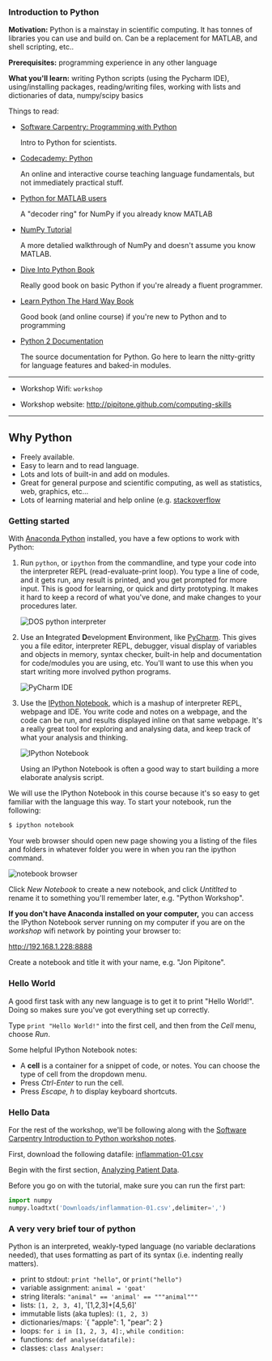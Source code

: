 ### Introduction to Python

**Motivation:** Python is a mainstay in scientific computing. It has tonnes of
libraries you can use and build on. Can be a replacement for MATLAB, and shell
scripting, etc..

**Prerequisites:** programming experience in any other language


**What you'll learn:** writing Python scripts (using the Pycharm IDE),
using/installing packages, reading/writing files, working with lists and
dictionaries of data, numpy/scipy basics

Things to read: 

- [Software Carpentry: Programming with Python](http://swcarpentry.github.io/python-novice-inflammation/)

    Intro to Python for scientists. 

- [Codecademy: Python](http://www.codecademy.com/en/tracks/python) 

    An online and interactive course teaching language fundamentals, but not
    immediately practical stuff. 

- [Python for MATLAB users](http://wiki.scipy.org/NumPy_for_Matlab_Users)

    A "decoder ring" for NumPy if you already know MATLAB

- [NumPy Tutorial](http://wiki.scipy.org/Tentative_NumPy_Tutorial)

    A more detalied walkthrough of NumPy and doesn't assume you know MATLAB. 
  
- [Dive Into Python Book](http://www.diveintopython.net/)

    Really good book on basic Python if you're already a fluent programmer.  

- [Learn Python The Hard Way Book](http://learnpythonthehardway.org/book/)

    Good book (and online course) if you're new to Python and to programming

- [Python 2 Documentation](https://docs.python.org/2/)

    The source documentation for Python. Go here to learn the nitty-gritty for
    language features and baked-in modules. 


--------

- Workshop Wifi: `workshop`

- Workshop website: http://pipitone.github.com/computing-skills

--------

## Why Python

- Freely available. 
- Easy to learn and to read language.
- Lots and lots of built-in and add on modules.
- Great for general purpose and scientific computing, as well as statistics,
  web, graphics, etc...
- Lots of learning material and help online (e.g.
  [stackoverflow](http://stackoverflow.com/questions/tagged/python)

### Getting started

With [Anaconda Python](http://continuum.io/downloads) installed, you have a few
options to work with Python:

  1. Run `python`, or `ipython` from the commandline, and type your code into
     the interpreter REPL (read-evaluate-print loop). You type a line of code,
     and it gets run, any result is printed, and you get prompted for more
     input. This is good for learning, or quick and dirty prototyping. It makes
     it hard to keep a record of what you've done, and make changes to your
     procedures later. 

     ![DOS python interpreter](http://www.aspylib.com/doc/_images/console.jpeg)

  2. Use an **I**ntegrated **D**evelopment **E**nvironment, like
     [PyCharm](http://jetbrains.com/pycharm). This gives you a file editor,
     interpreter REPL, debugger, visual display of variables and objects in
     memory, syntax checker, built-in help and documentation for code/modules
     you are using, etc. You'll want to use this when you start writing more
     involved python programs. 

     ![PyCharm IDE](http://twimgs.com/ddj/images/article/2010/1210/rile1.gif)

  3. Use the [IPython Notebook](http://ipython.org/notebook.html), which is a
     mashup of interpreter REPL, webpage and IDE. You write code and notes on a
     webpage, and the code can be run, and results displayed inline on that
     same webpage. It's a really great tool for exploring and analysing data,
     and keep track of what your analysis and thinking.  

     ![IPython Notebook](https://healthyalgorithms.files.wordpress.com/2012/02/capture.png)

     Using an IPython Notebook is often a good way to start building a more
     elaborate analysis script. 
     
We will use the IPython Notebook in this course because it's so easy to get
familiar with the language this way. To start your notebook, run the following: 

```sh
$ ipython notebook
```

Your web browser should open new page showing you a listing of the files and
folders in whatever folder you were in when you ran the ipython command.

![notebook browser](http://i.snag.gy/IhpOU.jpg)

Click *New Notebook* to create a new notebook, and click *Untitlted* to rename
it to something you'll remember later, e.g. "Python Workshop". 

**If you don't have Anaconda installed on your computer,** you can access the
IPython Notebook server running on my computer if you are on the *workshop*
wifi network by pointing your browser to: 

   http://192.168.1.228:8888

Create a notebook and title it with your name, e.g. "Jon Pipitone". 

### Hello World 

A good first task with any new language is to get it to print "Hello World!".
Doing so makes sure you've got everything set up correctly. 

Type `print "Hello World!"` into the first cell, and then from the *Cell* menu,
choose *Run*. 

Some helpful IPython Notebook notes: 

- A **cell** is a container for a snippet of code, or notes. You can choose the
  type of cell from the dropdown menu.
- Press *Ctrl-Enter* to run the cell. 
- Press *Escape, h* to display keyboard shortcuts. 

### Hello Data

For the rest of the workshop, we'll be following along with the [Software
Carpentry Introduction to Python workshop
notes](https://github.com/swcarpentry/python-novice-inflammation).

First, download the following datafile: [inflammation-01.csv](https://raw.githubusercontent.com/swcarpentry/python-novice-inflammation/gh-pages/data/inflammation-01.csv)

Begin with the first section, [Analyzing Patient
Data](http://swcarpentry.github.io/python-novice-inflammation/01-numpy.html).

Before you go on with the tutorial, make sure you can run the first part: 

```python
import numpy
numpy.loadtxt('Downloads/inflammation-01.csv',delimiter=',')
```

### A very very brief tour of python

Python is an interpreted, weakly-typed language (no variable declarations
needed), that uses formatting as part of its syntax (i.e. indenting really
matters). 

- print to stdout: `print "hello"`, or `print("hello")`
- variable assignment: `animal = 'goat'`
- string literals: `"animal" == 'animal' == """animal"""`
- lists: `[1, 2, 3, 4]`, '[1,2,3]+[4,5,6]'
- immutable lists (aka tuples): `(1, 2, 3)`
- dictionaries/maps: `{ "apple": 1, "pear": 2 }
- loops: `for i in [1, 2, 3, 4]:`, `while condition:`
- functions: `def analyse(datafile):`
- classes: `class Analyser:`
